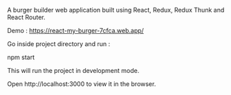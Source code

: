 A burger builder web application built using React, Redux, Redux Thunk and React Router.

Demo : https://react-my-burger-7cfca.web.app/

Go inside project directory and run :

npm start

This will run the project in development mode.

Open http://localhost:3000 to view it in the browser.
